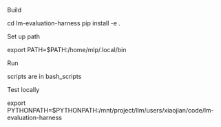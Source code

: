 Build

cd lm-evaluation-harness
pip install -e .


Set up path

export PATH=$PATH:/home/mlp/.local/bin


Run

scripts are in bash_scripts


Test locally 

export PYTHONPATH=$PYTHONPATH:/mnt/project/llm/users/xiaojian/code/lm-evaluation-harness
